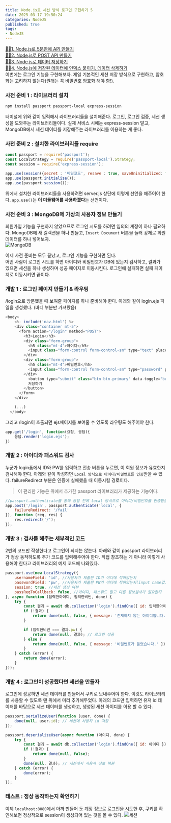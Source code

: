 ```yaml
---
title: Node.js로 세션 방식 로그인 구현하기 5            
date: 2025-03-17 19:50:24
categories: NodeJS         
published: true 
tags:
- NodeJS         
---  
```


  
[🙋‍♂️1. Node.js로 5분만에 API 만들기](https://rustywhite404.github.io/nodejs/2025/02/25/Hi_Node/#)  
[🙋‍♂️2. Node.js로 POST API 만들기](https://rustywhite404.github.io/nodejs/2025/02/26/Hi_Node2_Post/#)  
[🙋‍♂️3. Node.js로 데이터 저장하기](https://rustywhite404.github.io/nodejs/2025/02/27/Hi_Node3_DataSave/#)  
[🙋‍♂️4. Node.js에 저장된 데이터에 인덱스 붙이기, 데이터 삭제하기](https://rustywhite404.github.io/nodejs/2025/03/01/Hi_Node4_CountId/#)  
이번에는 로그인 기능을 구현해보자. 제일 기본적인 세션 저장 방식으로 구현하고, 암호화는 고려하지 않는다(원래는 꼭 비밀번호 암호화 해야 함!).  

### 사전 준비 1 : 라이브러리 설치            
```bash 
npm install passport passport-local express-session
```  
터미널에 위와 같이 입력해서 라이브러리들을 설치해준다. 로그인, 로그인 검증, 세션 생성을 도와주는 라이브러리들이다. 실제 서비스 시에는 express-session 말고, MongoDB에서 세션 데이터를 저장해주는 라이브러리를 이용하는 게 좋다.  

### 사전 준비 2 : 설치한 라이브러리들 require  
```javascript 
const passport = require('passport');
const LocalStrategy = require('passport-local').Strategy;
const session = require('express-session');

app.use(session({secret : '비밀코드', resave : true, saveUninitialized: false}));
app.use(passport.initialize());
app.use(passport.session()); 
```  
위에서 설치한 라이브러리들을 사용하려면 server.js 상단에 이렇게 선언을 해주어야 한다. `app.use()`는 **이 미들웨어를 사용하겠다**는 선언이다.  

### 사전 준비 3 : MongoDB에 가상의 사용자 정보 만들기  
회원가입 기능을 구현하지 않았으므로 로그인 시도를 하려면 임의의 계정이 하나 필요하다. MongoDB에 새 컬렉션을 하나 만들고, `Insert Document` 버튼을 눌러 강제로 회원 데이터를 하나 넣어보자.  
![MongoDB](https://i.imgur.com/VbqgEiG.png) 

이제 사전 준비는 모두 끝났고, 로그인 기능을 구현하면 된다.  
어떤 사람이 로그인 시도를 하면 아이디와 비밀번호가 DB에 있는지 검사하고, 결과가 있으면 세션을 하나 생성하며 성공 페이지로 이동시킨다. 로그인에 실패하면 실패 페이지로 이동시키면 끝이다. 

### 개발 1 : 로그인 페이지 만들기 & 라우팅   
/login으로 방문했을 때 보여줄 페이지를 하나 준비해야 한다. 아래와 같이 login.ejs 파일을 생성했다. (바디 부분만 가져왔음)  
```js 
<body>
    <%- include('nav.html') %>
    <div class="container mt-5">
      <form action="/login" method="POST">
        <h3>Login</h3>
        <div class="form-group">  
          <h5 class="mt-4">아이디</h5> 
          <input class="form-control form-control-sm" type="text" placeholder="id" name="id">
        </div>
        <div class="form-group"> 
          <h5 class="mt-4">비밀번호</h5>
          <input class="form-control form-control-sm" type="password" placeholder="password" name="pw">
        </div>
          <button type="submit" class="btn btn-primary" data-toggle="button" aria-pressed="false">
          저장하기
        </button>
      </form>
    </div>

    (...)
  </body>
``` 
그리고 /login이 호출되면 ejs페이지를 보여줄 수 있도록 라우팅도 해주어야 한다.  
```js 
app.get('/login', function(요청, 응답){
    응답.render('login.ejs'); 
}) 
``` 

### 개발 2 : 아이디와 패스워드 검사  
누군가 login폼에서 ID와 PW를 입력하고 전송 버튼을 누르면, 이 회원 정보가 유효한지 검사해야 한다. 아래와 같이 작성하면 `Local 방식으로 아이디/비밀번호를 인증`받을 수 있다. failureRedirect 부분은 인증에 실패했을 때 이동시킬 경로이다. 
> 이 편리한 기능은 위에서 추가한 passport 라이브러리가 제공하는 기능이다.  
```js  
//passport.authenticate를 통해 응답 전에 local 방식으로 아이디/비밀번호를 인증받을 수 있다. 
app.post('/login', passport.authenticate('local', {
    failureRedirect: '/fail'
}), function (req, res) {
    res.redirect('/'); 
});
``` 

### 개발 3 : 검사를 해주는  세부적인 코드  
2번의 코드만 작성한다고 로그인이 되지는 않는다. 아래와 같이 passport 라이브러리가 정상 동작하도록 추가 코드를 입력해주어야 한다. 직접 창조하는 게 아니라 이렇게 사용해야 한다고 라이브러리의 예제 코드에 나와있다.  
```js 
passport.use(new LocalStrategy({
    usernameField: 'id', //사용자가 제출한 ID가 어디에 적혀있는지 
    passwordField: 'pw', //사용자가 제출한 PW가 어디에 적혀있는지(input name값)
    session: true, //세션 생성 여부 
    passReqToCallback: false, //아이디, 패스워드 말고 다른 정보검사가 필요한지 
}, async function (입력한아이디, 입력한비번, done) {
    try {
        const 결과 = await db.collection('login').findOne({ id: 입력한아이디 });
        if (!결과) {
            return done(null, false, { message: '존재하지 않는 아이디입니다.' });
        }

        if (입력한비번 === 결과.pw) {
            return done(null, 결과); // 로그인 성공
        } else {
            return done(null, false, { message: '비밀번호가 틀렸습니다.' });
        }
    } catch (error) {
        return done(error);
    }
}));
```  

### 개발 4 : 로그인이 성공했다면 세션을 만들자  
로그인에 성공하면 세션 데이터를 만들어서 쿠키로 보내주어야 한다. 이것도 라이브러리를 사용할 수 있도록 맨 위에서 미리 추가해두었다. 아래의 코드만 입력하면 유저 id 데이터를 바탕으로 세션 데이터를 생성하고, 생성된 세션 아이디를 이용 할 수 있다. 

```js 
passport.serializeUser(function (user, done) {
    done(null, user.id); // 세션에 사용자 id 저장
});

passport.deserializeUser(async function (아이디, done) {
    try {
        const 결과 = await db.collection('login').findOne({ id: 아이디 });
        if (!결과) {
            return done(null, false);
        }
        done(null, 결과); // 세션에서 사용자 정보 복원
    } catch (error) {
        done(error);
    }
});
```  

### 테스트 : 정상 동작하는지 확인하기  
이제 `localhost:8080`에서 아까 만들어 둔 계정 정보로 로그인을 시도한 후, 쿠키를 확인해보면 정상적으로 session이 생성되어 있는 것을 볼 수 있다. 
![세션](https://i.imgur.com/PK1pM1i.png)